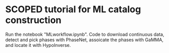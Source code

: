 # SCOPED tutorial for ML catalog construction

Run the notebook "MLworkflow.ipynb". Code to download continuous data, detect and pick phases with PhaseNet, assoicate the phases with GaMMA, and locate it with HypoInverse.
